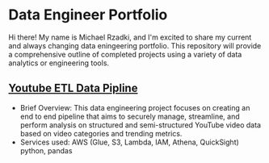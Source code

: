 # Data Engineer Portfolio
Hi there! My name is Michael Rzadki, and I'm excited to share my current and always changing data eningeering portfolio. This repository will provide a comprehensive outline of completed projects using a variety of data analytics or engineering tools.

## [Youtube ETL Data Pipline](https://github.com/MichaelRzadki/youtube-dataengineering-project/README.md)
- Brief Overview: This data engineering project focuses on creating an end to end pipeline that aims to securely manage, streamline, and perform analysis on structured and semi-structured YouTube video data based on video categories and trending metrics.
- Services used: AWS (Glue, S3, Lambda, IAM, Athena, QuickSight) python, pandas
